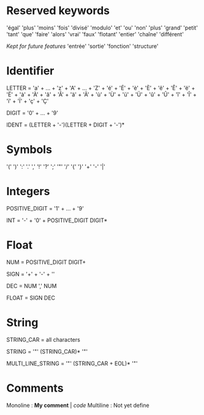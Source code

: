 # Reserved keywords

'égal' 'plus' 'moins' 'fois' 'divisé' 'modulo' 'et' 'ou' 'non' 'plus' 'grand' 'petit' 'tant' 'que' 'faire' 'alors' 'vrai' 'faux' 'flotant' 'entier' 'chaîne' 'différent' 

*Kept for future features*
'entrée' 'sortie' 'fonction' 'structure'

# Identifier

LETTER = 'a' + ... + 'z' + 'A' + ... + 'Z' + 'é' + 'É' + 'è' + 'È' + 'ê' + 'Ê' + 'ë' + 'Ë' + 'à' + 'À' + 'â' + 'Â' + 'ä' + 'Ä' + 'ù' + 'Ù' + 'ü' + 'Ü' + 'û' + 'Û' + 'î' + 'Î' + 'ï' + 'Ï' + 'ç' + 'Ç'

DIGIT = '0' + ... + '9'

IDENT = (LETTER + '-')(LETTER + DIGIT + '-')*

# Symbols

'('  ')'  ':'  '.'  ','  '!'  '?'  ';'  '"'  '/'  '{'  '}'  '+'  '-'  '|'

# Integers
POSITIVE_DIGIT = '1' + ... + '9'

INT = '-' + '0' + POSITIVE_DIGIT DIGIT*

# Float
NUM = POSITIVE_DIGIT DIGIT+

SIGN = '+' + '-' + ''

DEC = NUM ',' NUM

FLOAT = SIGN DEC

# String
STRING_CAR = all characters

STRING            = '"' (STRING_CAR)* '"'

MULTI_LINE_STRING = '"' (STRING_CAR + EOL)* '"'

# Comments

Monoline : **My comment** | *code*
Multiline : Not yet define